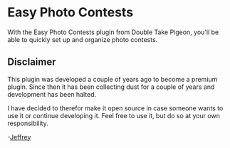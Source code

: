 # Easy Photo Contests

With the Easy Photo Contests plugin from Double Take Pigeon, you'll be able to quickly set up and organize photo contests.

## Disclaimer

This plugin was developed a couple of years ago to become a premium plugin. Since then it has been collecting dust for a couple of years and development has been halted.

I have decided to therefor make it open source in case someone wants to use it or continue developing it. Feel free to use it, but do so at your own responsibility.

-[Jeffrey](https://vanrossum.dev)
